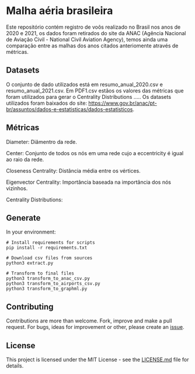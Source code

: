 # Malha aéria brasileira
Este repositório contém registro de voôs realizado no Brasil nos anos de 2020 e 2021, os dados foram retirados do site da ANAC (Agência Nacional de Aviação Civil - National Civil Aviation Agency), temos ainda uma comparação entre as malhas dos anos citados anteriomente através de métricas. 

## Datasets
O conjunto de dado utilizados está em resumo_anual_2020.csv e resumo_anual_2021.csv.
Em PDF1.csv estãos os valores das métricas que foram utilizados para gerar o Centrality Distributions .....
Os datasets utilizados foram baixados do site: https://www.gov.br/anac/pt-br/assuntos/dados-e-estatisticas/dados-estatisticos.

## Métricas
Diameter: Diâmentro da rede.


Center: Conjunto de todos os nós em uma rede cujo a eccentricity é igual ao raio da rede.


Closeness Centrality: Distância média entre os vértices.


Eigenvector Centrality: Importância baseada na importância dos nós vizinhos.


Centrality Distributions: 

## Generate
In your environment:

```shell
# Install requirements for scripts
pip install -r requirements.txt

# Download csv files from sources
python3 extract.py

# Transform to final files
python3 transform_to_anac_csv.py
python3 transform_to_airports_csv.py
python3 transform_to_graphml.py
```

## Contributing
Contributions are more than welcome. Fork, improve and make a pull request. For bugs, ideas for improvement or other, please create an [issue](https://github.com/alvarofpp/dataset-flights-brazil/issues).

## License
This project is licensed under the MIT License - see the [LICENSE.md](LICENSE.md) file for details.
